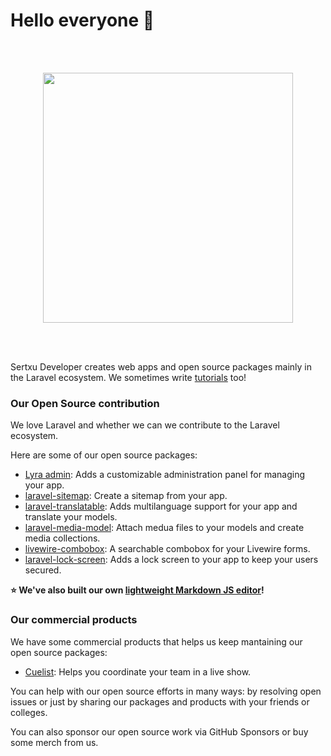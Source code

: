 
# Hello everyone 👋

<br><br>
<p align="center"><a href="https://sertxu.dev" target="_blank"><img src="https://www.sertxudeveloper.com/assets/logo.svg" width="400"></a></p>
<br><br>

Sertxu Developer creates web apps and open source packages mainly in the Laravel ecosystem.
We sometimes write [tutorials](https://www.sertxudeveloper.com/blog) too!

### Our Open Source contribution

We love Laravel and whether we can we contribute to the Laravel ecosystem.

Here are some of our open source packages:

- [Lyra admin](https://github.com/sertxudeveloper/Lyra): Adds a customizable administration panel for managing your app.
- [laravel-sitemap](https://github.com/sertxudeveloper/laravel-sitemap): Create a sitemap from your app.
- [laravel-translatable](https://github.com/sertxudeveloper/laravel-translatable): Adds multilanguage support for your app and translate your models.
- [laravel-media-model](https://github.com/sertxudeveloper/laravel-media-model): Attach medua files to your models and create media collections.
- [livewire-combobox](https://github.com/sertxudeveloper/livewire-combobox): A searchable combobox for your Livewire forms.
- [laravel-lock-screen](https://github.com/sertxudeveloper/laravel-lock-screen): Adds a lock screen to your app to keep your users secured.

**⭐ We've also built our own [lightweight Markdown JS editor](https://github.com/sertxudeveloper/markdown-editor)!**

### Our commercial products

We have some commercial products that helps us keep mantaining our open source packages:

- [Cuelist](https://cuelist.app): Helps you coordinate your team in a live show.

You can help with our open source efforts in many ways: by resolving open issues or just by sharing our packages and products with your friends or colleges.

You can also sponsor our open source work via GitHub Sponsors or buy some merch from us.

